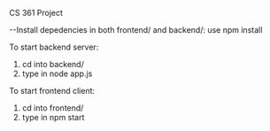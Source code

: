 CS 361 Project

--Install depedencies in both frontend/ and backend/: use npm install

To start backend server:
1) cd into backend/
2) type in node app.js

To start frontend client:
1) cd into frontend/
2) type in npm start